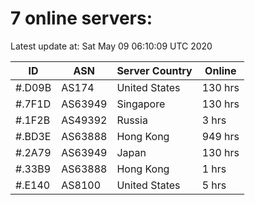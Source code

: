 # 7 online servers:

Latest update at: Sat May 09 06:10:09 UTC 2020

| ID | ASN | Server Country | Online |
| -- | --- | -------------- | ------ |
| #.D09B | AS174 | United States | 130 hrs |
| #.7F1D | AS63949 | Singapore | 130 hrs |
| #.1F2B | AS49392 | Russia | 3 hrs |
| #.BD3E | AS63888 | Hong Kong | 949 hrs |
| #.2A79 | AS63949 | Japan | 130 hrs |
| #.33B9 | AS63888 | Hong Kong | 1 hrs |
| #.E140 | AS8100 | United States | 5 hrs |

